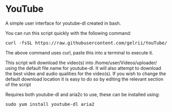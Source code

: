 # YouTube

A simple user interface for youtube-dl created in bash.

You can run this script quickly with the following command:
<pre>curl -fsSL https://raw.githubusercontent.com/gelrii/YouTube/master/YouTube.sh -o /tmp/YouTube.sh && sh /tmp/YouTube.sh</pre>

The above command uses curl, paste this into a terminal to execute it.

This script will download the video(s) into /home/user/Videos/uploader/ using the default file name for youtube-dl. It will also attempt to download the best video and audio qualities for the video(s). If you wish to change the default download location it is easy to do so by editing the relevant section of the script

Requires both youtube-dl and aria2c to use, these can be installed using:
<pre>sudo yum install youtube-dl aria2</pre>

